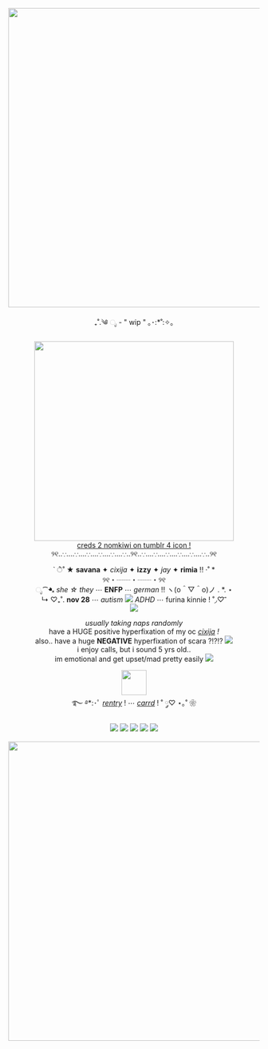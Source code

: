 <p align="center">
  <img src="https://64.media.tumblr.com/d38ff3b31b15a28c1838cc752628c4d6/3a9adf60716557fd-d0/s540x810/5b218a59a5905eb147d31158d06772eed97e1d83.gifv" width="600px">
</p>
<p align="center">
₊˚.༄ ೃ - " wip " ｡･:*˚:✧｡
</p>
<p align="center">
<img src="https://github.com/user-attachments/assets/57b9d7ce-b82c-4798-9b7e-5c8582e1f6da" width="400px">
<br>
<a href="https://www.tumblr.com/nomkiwi/755635681244643328/kyoko-sakura-for-whisfers-event-tap">creds 2 nomkiwi on tumblr 4 icon ! </a>
<br>
୨୧‥∵‥‥∵‥‥∵‥‥∵‥‥∵‥‥∵‥୨୧‥∵‥‥∵‥‥∵‥‥∵‥‥∵‥‥∵‥୨୧
</p>
<p align="center">
` ੈ˚ ★ <b>savana</b> ✦ <i>cixija</i> ✦ <b>izzy</b> ✦ <i>jay</i> ✦ <b>rimia</b> !! ·˚ *
<br> ୨୧・┈┈・┈┈・୨୧
<br> ೃ⁀➷ <i>she ☆ they</i> ⋯ <b>ENFP</b> ⋯ <i>german</i> !! ヽ(o＾▽＾o)ノ . *. ⋆
<br> ↳ ♡₊˚. <b>nov 28</b> ⋯ <i>autism <img src="https://github.com/user-attachments/assets/07498b87-f276-4c81-a304-4750cbea65ed"> ADHD</i> ⋯ furina kinnie ! ˚◞♡ ⃗
<br> <img src="https://watermelon.crd.co/assets/images/gallery16/57de5ebd.png?v=6332de85">
</p>
<p align="center">
<i>usually taking naps randomly</i>
<br> have a HUGE positive hyperfixation of my oc <a href="https://cixijaxizzyii.carrd.co/"><i>cixija</i></a> <i>!</i>
<br> also.. have a huge <b>NEGATIVE</b> hyperfixation of scara ?!?!? <img src="https://graphic.neocities.org/tumblr_lpzmiflCxR1qfel73.gif">
<br> i enjoy calls, but i sound 5 yrs old..
<br> im emotional and get upset/mad pretty easily <img src="https://graphic.neocities.org/emoji_6.gif">
</p>
<p align="center">
<img src="https://github.com/user-attachments/assets/db5f3b9a-7ee3-4f61-8887-f96b46f74ede" width="50px">
<br>
࿐ ࿔*:･ﾟ <a href="https://rentry.co/savshome"><i>rentry</i></a> ! ⋯ <a href="https://iisqvzxie.carrd.co"><i>carrd</i></a> ! ˚ ༘♡ ⋆｡˚ ❀
<br>
<br>
<img src="https://64.media.tumblr.com/307f92a4ba1c4f4899b5168956014e37/59840e6362bc73df-1b/s100x200/99f0b978f8e43a4a44187a3a6ecb0f94b741729f.gifv"> <img src="https://64.media.tumblr.com/3eb87fe44e33258498662181e1121f59/314f42d5f100d6d0-1c/s100x200/644d2588cc71e57f767b1d65fb19f22052c9c36c.gifv"> <img src="https://64.media.tumblr.com/49157f7fbe93d905e3ecaf2097665537/314f42d5f100d6d0-47/s100x200/2ddd7bafe8797907daac7fc68806262fb3517f23.gifv"> <img src="https://64.media.tumblr.com/3af5879ef93e50c553c8fb0879278b10/59840e6362bc73df-c3/s100x200/af1c65473766790c3490badb10aa7fd9645a0f73.gifv"> <img src="https://64.media.tumblr.com/c873e8cc321bc3279df23b4c7423ed2e/59840e6362bc73df-dd/s100x200/c265076d68b6ed10f9c91bda4b71469ecca0c478.gifv">
<br>
<br> <img src="https://64.media.tumblr.com/d38ff3b31b15a28c1838cc752628c4d6/3a9adf60716557fd-d0/s540x810/5b218a59a5905eb147d31158d06772eed97e1d83.gifv" width="600px">
